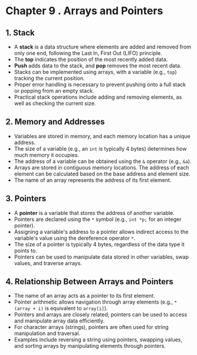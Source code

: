 # Chapter 9 . Arrays and Pointers

## 1. Stack

- A **stack** is a data structure where elements are added and removed from only one end, following the Last In, First Out (LIFO) principle.
- The **top** indicates the position of the most recently added data.
- **Push** adds data to the stack, and **pop** removes the most recent data.
- Stacks can be implemented using arrays, with a variable (e.g., `top`) tracking the current position.
- Proper error handling is necessary to prevent pushing onto a full stack or popping from an empty stack.
- Practical stack operations include adding and removing elements, as well as checking the current size.

## 2. Memory and Addresses

- Variables are stored in memory, and each memory location has a unique address.
- The size of a variable (e.g., an `int` is typically 4 bytes) determines how much memory it occupies.
- The address of a variable can be obtained using the `&` operator (e.g., `&a`).
- Arrays are stored in contiguous memory locations. The address of each element can be calculated based on the base address and element size.
- The name of an array represents the address of its first element.

## 3. Pointers

- A **pointer** is a variable that stores the address of another variable.
- Pointers are declared using the `*` symbol (e.g., `int *p;` for an integer pointer).
- Assigning a variable's address to a pointer allows indirect access to the variable's value using the dereference operator `*`.
- The size of a pointer is typically 4 bytes, regardless of the data type it points to.
- Pointers can be used to manipulate data stored in other variables, swap values, and traverse arrays.

## 4. Relationship Between Arrays and Pointers

- The name of an array acts as a pointer to its first element.
- Pointer arithmetic allows navigation through array elements (e.g., `*(array + i)` is equivalent to `array[i]`).
- Pointers and arrays are closely related; pointers can be used to access and manipulate array data efficiently.
- For character arrays (strings), pointers are often used for string manipulation and traversal.
- Examples include reversing a string using pointers, swapping values, and sorting arrays by manipulating elements through pointers.

